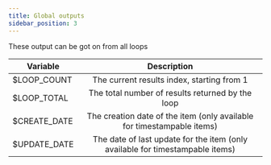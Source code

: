 ```yaml
---
title: Global outputs
sidebar_position: 3
---
```


These output can be got on from all loops


| Variable        |                                  Description                                  |
|-----------------|:-----------------------------------------------------------------------------:|
| $LOOP_COUNT     |                  The current results index, starting from 1                   |
| $LOOP_TOTAL     |               The total number of results returned by the loop                |
| $CREATE_DATE    |    The creation date of the item (only available for timestampable items)     |
| $UPDATE_DATE    | The date of last update for the item (only available for timestampable items) |